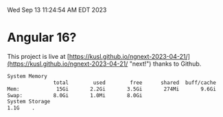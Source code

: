 Wed Sep 13 11:24:54 AM EDT 2023

# Angular 16?


This project is live at [https://kusl.github.io/ngnext-2023-04-21/](https://kusl.github.io/ngnext-2023-04-21/ "next!") thanks to Github.

```bash
System Memory
               total        used        free      shared  buff/cache   available
Mem:            15Gi       2.2Gi       3.5Gi       274Mi       9.6Gi        12Gi
Swap:          8.0Gi       1.0Mi       8.0Gi
System Storage
1.1G	.
```
```bash
